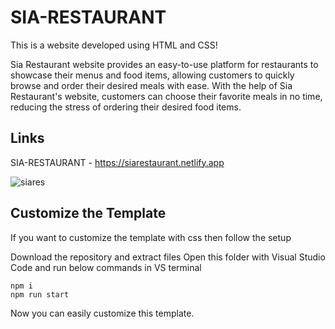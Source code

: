 # SIA-RESTAURANT

This is a website developed using HTML and CSS!

Sia Restaurant website provides an easy-to-use platform for restaurants to showcase their menus and food items, allowing customers to quickly browse and order their desired meals with ease. With the
help of Sia Restaurant's website, customers can choose their favorite meals in no time, reducing the stress of ordering their desired food items. 

## Links

SIA-RESTAURANT - https://siarestaurant.netlify.app

![siares](https://user-images.githubusercontent.com/91081774/215257858-f45862e0-7cee-4ad6-a461-67bf9b220bd9.png)

## Customize the Template

If you want to customize the template with css then follow the setup

Download the repository and extract files
Open this folder with Visual Studio Code and run below commands in VS terminal


```
npm i
npm run start
```
Now you can easily customize this template. 
